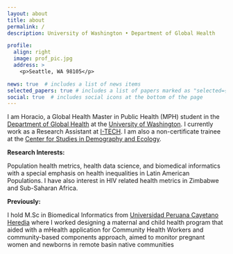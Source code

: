 ```yaml
---
layout: about
title: about
permalink: /
description: University of Washington • Department of Global Health

profile:
  align: right
  image: prof_pic.jpg
  address: >
    <p>Seattle, WA 98105</p>

news: true  # includes a list of news items
selected_papers: true # includes a list of papers marked as "selected={true}"
social: true  # includes social icons at the bottom of the page
---
```


I am Horacio, a Global Health Master in Public Health (MPH) student in the [Department of Global Health](https://globalhealth.washington.edu) at the [University of Washington](https://www.washington.edu). I currently work as a Research Assistant at [I-TECH](https://www.go2itech.org). I am also a non-certificate trainee at the [Center for Studies in Demography and Ecology](https://csde.washington.edu).

**Research Interests:**

Population health metrics, health data science, and biomedical informatics with a special emphasis on health inequalities in Latin American Populations. I have also interest in HIV related health metrics in Zimbabwe and Sub-Saharan Africa.

**Previously:**

I hold M.Sc in Biomedical Informatics from [Universidad Peruana Cayetano Heredia](www.catetano.edu.pe) where I worked designing a maternal and child health program that aided with a mHealth application for Community Health Workers and community-based components approach, aimed to monitor pregnant women and newborns in remote basin native communities 

